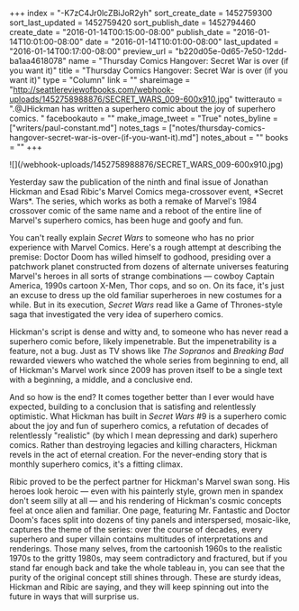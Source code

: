 +++
index = "-K7zC4Jr0lcZBiJoR2yh"
sort_create_date = 1452759300
sort_last_updated = 1452759420
sort_publish_date = 1452794460
create_date = "2016-01-14T00:15:00-08:00"
publish_date = "2016-01-14T10:01:00-08:00"
date = "2016-01-14T10:01:00-08:00"
last_updated = "2016-01-14T00:17:00-08:00"
preview_url = "b220d05e-0d65-7e50-12dd-ba1aa4618078"
name = "Thursday Comics Hangover: Secret War is over (if you want it)"
title = "Thursday Comics Hangover: Secret War is over (if you want it)"
type = "Column"
link = ""
shareimage = "http://seattlereviewofbooks.com/webhook-uploads/1452758988876/SECRET_WARS_009-600x910.jpg"
twitterauto = ".@JHickman has written a superhero comic about the joy of superhero comics. "
facebookauto = ""
make_image_tweet = "True"
notes_byline = ["writers/paul-constant.md"]
notes_tags = ["notes/thursday-comics-hangover-secret-war-is-over-(if-you-want-it).md"]
notes_about = ""
books = ""
+++
<p class="image-left">![](/webhook-uploads/1452758988876/SECRET_WARS_009-600x910.jpg)</p>Yesterday saw the publication of the ninth and final issue of Jonathan Hickman and Esad Ribic's Marvel Comics mega-crossover event, *Secret Wars*. The series, which works as both a remake of Marvel's 1984 crossover comic of the same name and a reboot of the entire line of Marvel's superhero comics, has been huge and goofy and fun. 

You can't really explain *Secret Wars* to someone who has no prior experience with Marvel Comics. Here's a rough attempt at describing the premise: Doctor Doom has willed himself to godhood, presiding over a patchwork planet constructed from dozens of alternate universes featuring Marvel's heroes in all sorts of strange combinations — cowboy Captain America, 1990s cartoon X-Men, Thor cops, and so on. On its face, it's just an excuse to dress up the old familiar superheroes in new costumes for a while. But in its execution, *Secret Wars* read like a Game of Thrones-style saga that investigated the very idea of superhero comics. 

Hickman's script is dense and witty and, to someone who has never read a superhero comic before, likely impenetrable. But the impenetrability is a feature, not a bug. Just as TV shows like *The Sopranos* and *Breaking Bad* rewarded viewers who watched the whole series from beginning to end, all of Hickman's Marvel work since 2009 has proven itself to be a single text with a beginning, a middle, and a conclusive end.

And so how is the end? It comes together better than I ever would have expected, building to a conclusion that is satisfing and relentlessly optimistic. What Hickman has built in *Secret Wars* #9 is a superhero comic about the joy and fun of superhero comics, a refutation of decades of relentlessly "realistic" (by which I mean depressing and dark) superhero comics. Rather than destroying legacies and killing characters, Hickman revels in the act of eternal creation. For the never-ending story that is monthly superhero comics, it's a fitting climax.

Ribic proved to be the perfect partner for Hickman's Marvel swan song. His heroes look heroic — even with his painterly style, grown men in spandex don't seem silly at all — and his rendering of Hickman's cosmic concepts feel at once alien and familiar. One page, featuring Mr. Fantastic and Doctor Doom's faces split into dozens of tiny panels and interspersed, mosaic-like, captures the theme of the series: over the course of decades, every superhero and super villain contains multitudes of interpretations and renderings. Those many selves, from the cartoonish 1960s to the realistic 1970s to the gritty 1980s, may seem contradictory and fractured, but if you stand far enough back and take the whole tableau in, you can see that the purity of the original concept still shines through. These are sturdy ideas, Hickman and Ribic are saying, and they will keep spinning out into the future in ways that will surprise us.